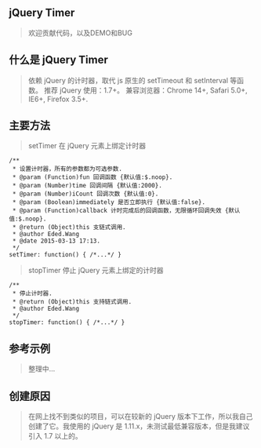 ## jQuery Timer

> 欢迎贡献代码，以及DEMO和BUG

## 什么是 jQuery Timer

> 依赖 jQuery 的计时器，取代 js 原生的 setTimeout 和 setInterval 等函数。
> 推荐 jQuery 使用：1.7+。
> 兼容浏览器：Chrome 14+, Safari 5.0+, IE6+, Firefox 3.5+.

## 主要方法

> setTimer 在 jQuery 元素上绑定计时器
```
/**
 * 设置计时器，所有的参数都为可选参数.
 * @param (Function)fun 回调函数 {默认值:$.noop}.
 * @param (Number)time 回调间隔 {默认值:2000}.
 * @param (Number)iCount 回调次数 {默认值:0}.
 * @param (Boolean)immediately 是否立即执行 {默认值:false}.
 * @param (Function)callback 计时完成后的回调函数，无限循环回调失效 {默认值:$.noop}.
 * @return (Object)this 支链式调用.
 * @author Eded.Wang
 * @date 2015-03-13 17:13.
 */
setTimer: function() { /*...*/ }
```

> stopTimer 停止 jQuery 元素上绑定的计时器

```
/**
 * 停止计时器.
 * @return (Object)this 支持链式调用.
 * @author Eded.Wang
 */
stopTimer: function() { /*...*/ }
```

## 参考示例

> 整理中…

## 创建原因

> 在网上找不到类似的项目，可以在较新的 jQuery 版本下工作，所以我自己创建了它。我使用的 jQuery 是 1.11.x，未测试最低兼容版本，但是我建议引入 1.7 以上的。